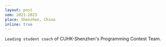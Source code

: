 ```yaml
---
layout: post
sem: 2021-2023
place: Shenzhen, China
inline: true
---
```


`Leading student coach` of CUHK-Shenzhen's Programming Contest Team.